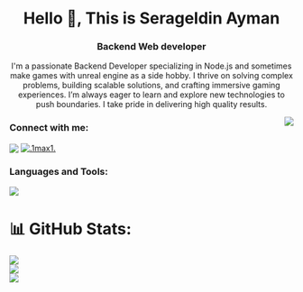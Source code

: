 <h1 align="center">Hello 👋, This is Serageldin Ayman</h1>
<h3 align="center">Backend Web developer</h3>
 

<p align="center">
  I'm a passionate Backend Developer specializing in Node.js and sometimes make games with unreal engine as a side hobby. 
  I thrive on solving complex problems, building scalable solutions, and crafting immersive gaming experiences. I’m 
  always eager to learn and explore new technologies to push boundaries. I take pride in delivering high quality results.
</p>
<img align="right" src="https://visitor-badge.laobi.icu/badge?page_id=Serageldin_Ayman_visitor_badge_simple&left_color=royalblue&right_color=black"  />

### Connect with me:
<p align="left">
    <a href="https://www.linkedin.com/in/serageldin-ayman/"><img align="center"src="https://skillicons.dev/icons?i=linkedin" /></a>
    <a href="https://discord.gg/.1max1." target="_blank"><img align="center" src="https://skillicons.dev/icons?i=discord" alt=".1max1." /></a>

  </p>

### Languages and Tools:
<p align="left">
  <a href="https://skillicons.dev">
    <img src="https://skillicons.dev/icons?i=js,ts,nodejs,express,postman,mysql,sequelize,mongodb,graphql,docker,nestjs,cpp,unreal" />
  </a>
</p>

# 📊 GitHub Stats:
![](https://github-readme-stats.vercel.app/api?username=Serageldin-Ayman&theme=dark&hide_border=false&include_all_commits=false&count_private=false)<br/>
![](https://github-readme-streak-stats.herokuapp.com/?user=Serageldin-Ayman&theme=dark&hide_border=false)<br/>
![](https://github-readme-stats.vercel.app/api/top-langs/?username=Serageldin-Ayman&theme=dark&hide_border=false&include_all_commits=false&count_private=false&layout=compact)
